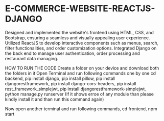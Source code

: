 # E-COMMERCE-WEBSITE-REACTJS-DJANGO
Designed and implemented the website's frontend using HTML, CSS, and Bootstrap, ensuring a seamless and visually appealing user experience. Utilized ReactJS to develop interactive components such as menus, search, filter functionalities, and order customization options. Integrated Django on the back end to manage user authentication, order processing and restaurant data managing.

HOW TO RUN THE CODE Create a folder on your device and download both the folders in it Open Terminal and run following commands one by one cd backend, pip install django, pip install pillow, pip install djangorestframework, pip install django-cors-headers, pip install rest_framework_simplejwt, pip install djangorestframework-simplejwt, python manage.py runserver (If it shows erroe of any module than please kindly install it and than run this command again)

Now open another terminal and run following commands, cd frontend, npm start
